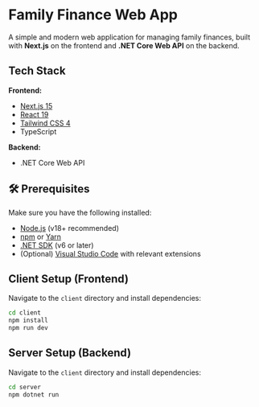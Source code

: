 # Family Finance Web App

A simple and modern web application for managing family finances, built with **Next.js** on the frontend and **.NET Core Web API** on the backend.


## Tech Stack

**Frontend:**

- [Next.js 15](https://nextjs.org/)
- [React 19](https://reactjs.org/)
- [Tailwind CSS 4](https://tailwindcss.com/)
- TypeScript

**Backend:**

- .NET Core Web API

## 🛠️ Prerequisites

Make sure you have the following installed:

- [Node.js](https://nodejs.org/) (v18+ recommended)
- [npm](https://www.npmjs.com/) or [Yarn](https://yarnpkg.com/)
- [.NET SDK](https://dotnet.microsoft.com/en-us/download) (v6 or later)
- (Optional) [Visual Studio Code](https://code.visualstudio.com/) with relevant extensions


## Client Setup (Frontend)

Navigate to the `client` directory and install dependencies:

```bash
cd client
npm install
npm run dev
```

## Server Setup (Backend)

Navigate to the `client` directory and install dependencies:

```bash
cd server
npm dotnet run
